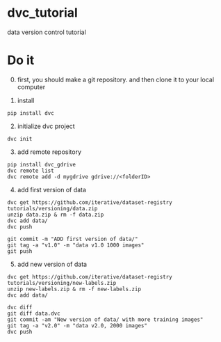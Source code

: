 # dvc_tutorial
data version control tutorial


# Do it

0. first, you should make a git repository. and then clone it to your local computer

1. install
```shell
pip install dvc
```

2. initialize dvc project
```
dvc init
```

3. add remote repository
```
pip install dvc_gdrive
dvc remote list
dvc remote add -d mygdrive gdrive://<folderID>
```

4. add first version of data
```
dvc get https://github.com/iterative/dataset-registry tutorials/versioning/data.zip
unzip data.zip & rm -f data.zip
dvc add data/
dvc push
```

```
git commit -m "ADD first version of data/"
git tag -a "v1.0" -m "data v1.0 1000 images"
git push
```

5. add new version of data
```
dvc get https://github.com/iterative/dataset-registry tutorials/versioning/new-labels.zip
unzip new-labels.zip & rm -f new-labels.zip
dvc add data/

dvc diff
git diff data.dvc
git commit -am "New version of data/ with more training images"
git tag -a "v2.0" -m "data v2.0, 2000 images"
dvc push
```
